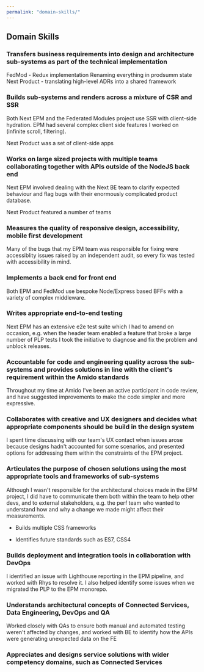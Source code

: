 ```yaml
---
permalink: "domain-skills/"
---
```


## Domain Skills

### Transfers business requirements into design and architecture sub-systems as part of the technical implementation

FedMod - Redux implementation
Renaming everything in prodsumm state
Next Product - translating high-level ADRs into a shared framework

### Builds sub-systems and renders across a mixture of CSR and SSR

Both Next EPM and the Federated Modules project use SSR with client-side hydration. EPM had several complex client side features I worked on (infinite scroll, filtering).

Next Product was a set of client-side apps

### Works on large sized projects with multiple teams collaborating together with APIs outside of the NodeJS back end

Next EPM involved dealing with the Next BE team to clarify expected behaviour and flag bugs with their enormously complicated product database.

Next Product featured a number of teams 

### Measures the quality of responsive design, accessibility, mobile first development

Many of the bugs that my EPM team was responsible for fixing were accessiblity issues raised by an independent audit, so every fix was tested with accessibility in mind.

### Implements a back end for front end

Both EPM and FedMod use bespoke Node/Express based BFFs with a variety of complex middleware.

### Writes appropriate end-to-end testing

Next EPM has an extensive e2e test suite which I had to amend on occasion, e.g. when the header team enabled a feature that broke a large number of PLP tests I took the initiative to diagnose and fix the problem and unblock releases.

### Accountable for code and engineering quality across the sub-systems and provides solutions in line with the client's requirement within the Amido standards

Throughout my time at Amido I've been an active participant in code review, and have suggested improvements to make the code simpler and more expressive.

### Collaborates with creative and UX designers and decides what appropriate components should be build in the design system

I spent time discussing with our team's UX contact when issues arose because designs hadn't accounted for some scenarios, and presented options for addressing them within the constraints of the EPM project.

### Articulates the purpose of chosen solutions using the most appropriate tools and frameworks of sub-systems

Although I wasn't responsible for the architectural choices made in the EPM project, I did have to communicate them both within the team to help other devs, and to external stakeholders, e.g. the perf team who wanted to understand how and why a change we made might affect their measurements.

- Builds multiple CSS frameworks

- Identifies future standards such as ES7, CSS4

### Builds deployment and integration tools in collaboration with DevOps

I identified an issue with Lighthouse reporting in the EPM pipeline, and worked with Rhys to resolve it. I also helped identify some issues when we migrated the PLP to the EPM monorepo.

### Understands architectural concepts of Connected Services, Data Engineering, DevOps and QA

Worked closely with QAs to ensure both manual and automated testing weren't affected by changes, and worked with BE to identify how the APIs were generating unexpected data on the FE

### Appreciates and designs service solutions with wider competency domains, such as Connected Services
